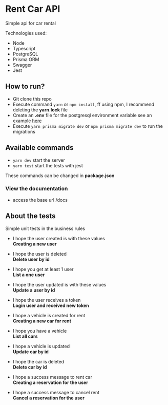 # Rent Car API

Simple api for car rental

Technologies used:
- Node
- Typescript
- PostgreSQL
- Prisma ORM
- Swagger
- Jest


## How to run?

- Git clone this repo
- Execute command ```yarn``` or ```npm install```, ff using npm, I recommend deleting the **yarn.lock** file
- Create an **.env** file for the postgresql environment variable see an example [here](https://www.prisma.io/docs/concepts/database-connectors/postgresql)
- Execute ```yarn prisma migrate dev``` or ```npm prisma migrate dev``` to run the migrations

## Available commands

- ```yarn dev``` start the server
-  ```yarn test``` start the tests with jest

These commands can be changed in **package.json**



 ###  View the documentation
- access the base url /docs

## About the tests
Simple unit tests in the business rules

- I hope the user created is with these values </br >
**Creating a new user**

- I hope the user is deleted </br >
**Delete user by id**

- I hope you get at least 1 user </br >
**List a one user**

- I hope the user updated is with these values </br >
**Update a user by id**

- I hope the user receives a token </br >
**Login user and received new token**

- I hope a vehicle is created for rent </br >
**Creating a new car for rent**

- I hope you have a vehicle </br >
**List all cars**

- I hope a vehicle is updated </br >
**Update car by id**

- I hope the car is deleted </br >
**Delete car by id**

- I hope a success message to rent car </br >
**Creating a reservation for the user**

- I hope a success message to cancel rent </br >
**Cancel a reservation for the user**
